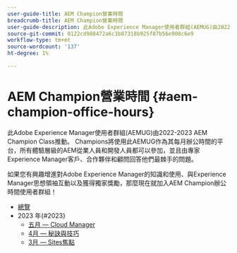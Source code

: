 ```yaml
---
user-guide-title: AEM Champion營業時間
breadcrumb-title: AEM Champion營業時間
user-guide-description: 此Adobe Experience Manager使用者群組(AEMUG)由2022-2023 AEM Champion Class推動。 Champions將使用此AEMUG作為他們每月辦公時間的平台
source-git-commit: 0122cd988472a6c1b87318b925f87b56e908c6e9
workflow-type: tm+mt
source-wordcount: '137'
ht-degree: 1%

---
```



# AEM Champion營業時間 {#aem-champion-office-hours}

此Adobe Experience Manager使用者群組(AEMUG)由2022-2023 AEM Champion Class推動。 Champions將使用此AEMUG作為其每月辦公時間的平台，所有體驗層級的AEM從業人員和開發人員都可以參加，並且由專家Experience Manager客戶、合作夥伴和顧問回答他們最棘手的問題。

如果您有興趣增進對Adobe Experience Manager的知識和使用、與Experience Manager思想領袖互動以及獲得獨家獎勵，那麼現在就加入AEM Champion辦公時間使用者群組！

+ [總覽](overview.md)
+ 2023 年{#2023}
   + [五月 — Cloud Manager](2023/may.md)
   + [4月 — 秘訣與技巧](2023/april.md)
   + [3月 — Sites焦點](2023/march.md)

